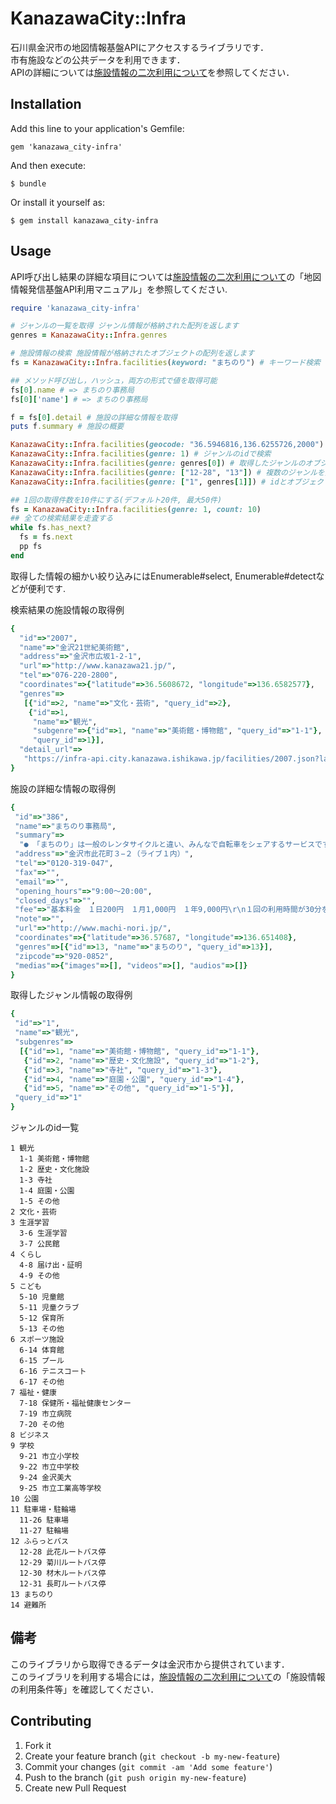 # KanazawaCity::Infra

石川県金沢市の地図情報基盤APIにアクセスするライブラリです．  
市有施設などの公共データを利用できます．  
APIの詳細については[施設情報の二次利用について](http://www4.city.kanazawa.lg.jp/11010/opendata/index.html)を参照してください．

## Installation

Add this line to your application's Gemfile:

    gem 'kanazawa_city-infra'

And then execute:

    $ bundle

Or install it yourself as:

    $ gem install kanazawa_city-infra

## Usage

API呼び出し結果の詳細な項目については[施設情報の二次利用について](http://www4.city.kanazawa.lg.jp/11010/opendata/index.html)の「地図情報発信基盤API利用マニュアル」を参照してください.
```ruby
require 'kanazawa_city-infra'

# ジャンルの一覧を取得 ジャンル情報が格納された配列を返します
genres = KanazawaCity::Infra.genres

# 施設情報の検索 施設情報が格納されたオブジェクトの配列を返します
fs = KanazawaCity::Infra.facilities(keyword: "まちのり") # キーワード検索

## メソッド呼び出し，ハッシュ，両方の形式で値を取得可能
fs[0].name # => まちのり事務局 
fs[0]['name'] # => まちのり事務局

f = fs[0].detail # 施設の詳細な情報を取得
puts f.summary # 施設の概要

KanazawaCity::Infra.facilities(geocode: "36.5946816,136.6255726,2000") # 範囲検索
KanazawaCity::Infra.facilities(genre: 1) # ジャンルのidで検索 
KanazawaCity::Infra.facilities(genre: genres[0]) # 取得したジャンルのオブジェクトで検索
KanazawaCity::Infra.facilities(genre: ["12-28", "13"]) # 複数のジャンルを指定
KanazawaCity::Infra.facilities(genre: ["1", genres[1]]) # idとオブジェクトを組み合わせることも可能

## 1回の取得件数を10件にする(デフォルト20件, 最大50件)
fs = KanazawaCity::Infra.facilities(genre: 1, count: 10)
## 全ての検索結果を走査する
while fs.has_next?
  fs = fs.next
  pp fs
end
```
取得した情報の細かい絞り込みにはEnumerable#select, Enumerable#detectなどが便利です.

検索結果の施設情報の取得例
```ruby
{
  "id"=>"2007",
  "name"=>"金沢21世紀美術館",
  "address"=>"金沢市広坂1-2-1",
  "url"=>"http://www.kanazawa21.jp/",
  "tel"=>"076-220-2800",
  "coordinates"=>{"latitude"=>36.5608672, "longitude"=>136.6582577},
  "genres"=>
   [{"id"=>2, "name"=>"文化・芸術", "query_id"=>2},
    {"id"=>1,
     "name"=>"観光",
     "subgenre"=>{"id"=>1, "name"=>"美術館・博物館", "query_id"=>"1-1"},
     "query_id"=>1}],
  "detail_url"=>
   "https://infra-api.city.kanazawa.ishikawa.jp/facilities/2007.json?lang=ja"
}
```

施設の詳細な情報の取得例
```ruby
{
 "id"=>"386",
 "name"=>"まちのり事務局",
 "summary"=>
  "● 「まちのり」は一般のレンタサイクルと違い、みんなで自転車をシェアするサービスです。\r\n● まちなかに設置した19ヶ所のサイクルポート（貸出・返却拠点）及びまちのり事務局であれば、どこでも自転車の貸出・返却ができます（貸出場所と違うポートに返却できます）。\r\n● 自転車を借りたら30分以内に、目的地近くのポートに返却してください。",
 "address"=>"金沢市此花町３−２（ライブ１内）",
 "tel"=>"0120-319-047",
 "fax"=>"",
 "email"=>"",
 "opening_hours"=>"9:00～20:00",
 "closed_days"=>"",
 "fee"=>"基本料金　１日200円　１月1,000円　１年9,000円\r\n１回の利用時間が30分を超えると30分ごとに200円が加算",
 "note"=>"",
 "url"=>"http://www.machi-nori.jp/",
 "coordinates"=>{"latitude"=>36.57687, "longitude"=>136.651408},
 "genres"=>[{"id"=>13, "name"=>"まちのり", "query_id"=>13}],
 "zipcode"=>"920-0852",
 "medias"=>{"images"=>[], "videos"=>[], "audios"=>[]}
}
```

取得したジャンル情報の取得例
```ruby
{
 "id"=>"1",
 "name"=>"観光",
 "subgenres"=>
  [{"id"=>1, "name"=>"美術館・博物館", "query_id"=>"1-1"},
   {"id"=>2, "name"=>"歴史・文化施設", "query_id"=>"1-2"},
   {"id"=>3, "name"=>"寺社", "query_id"=>"1-3"},
   {"id"=>4, "name"=>"庭園・公園", "query_id"=>"1-4"},
   {"id"=>5, "name"=>"その他", "query_id"=>"1-5"}],
 "query_id"=>"1"
}
```

ジャンルのid一覧
```
1 観光
  1-1 美術館・博物館
  1-2 歴史・文化施設
  1-3 寺社
  1-4 庭園・公園
  1-5 その他
2 文化・芸術
3 生涯学習
  3-6 生涯学習
  3-7 公民館
4 くらし
  4-8 届け出・証明
  4-9 その他
5 こども
  5-10 児童館
  5-11 児童クラブ
  5-12 保育所
  5-13 その他
6 スポーツ施設
  6-14 体育館
  6-15 プール
  6-16 テニスコート
  6-17 その他
7 福祉・健康
  7-18 保健所・福祉健康センター
  7-19 市立病院
  7-20 その他
8 ビジネス
9 学校
  9-21 市立小学校
  9-22 市立中学校
  9-24 金沢美大
  9-25 市立工業高等学校
10 公園
11 駐車場・駐輪場
  11-26 駐車場
  11-27 駐輪場
12 ふらっとバス
  12-28 此花ルートバス停
  12-29 菊川ルートバス停
  12-30 材木ルートバス停
  12-31 長町ルートバス停
13 まちのり
14 避難所
```

## 備考 
このライブラリから取得できるデータは金沢市から提供されています．  
このライブラリを利用する場合には，[施設情報の二次利用について](http://www4.city.kanazawa.lg.jp/11010/opendata/index.html)の「施設情報の利用条件等」を確認してください．

## Contributing

1. Fork it
2. Create your feature branch (`git checkout -b my-new-feature`)
3. Commit your changes (`git commit -am 'Add some feature'`)
4. Push to the branch (`git push origin my-new-feature`)
5. Create new Pull Request

